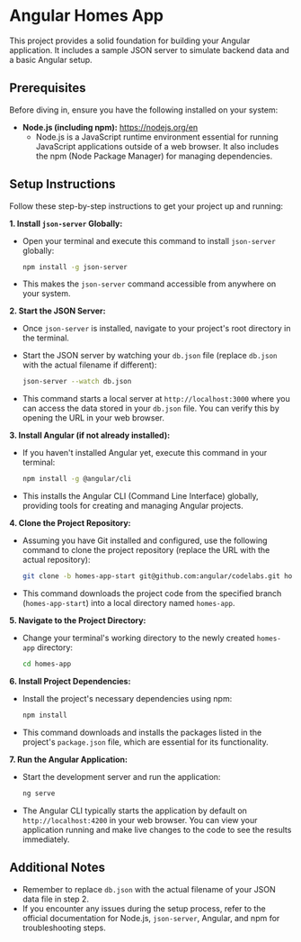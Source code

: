 # Angular Homes App

This project provides a solid foundation for building your Angular application. It includes a sample JSON server to simulate backend data and a basic Angular setup.

## Prerequisites

Before diving in, ensure you have the following installed on your system:

- **Node.js (including npm):** <https://nodejs.org/en>
  - Node.js is a JavaScript runtime environment essential for running JavaScript applications outside of a web browser. It also includes the npm (Node Package Manager) for managing dependencies.

## Setup Instructions

Follow these step-by-step instructions to get your project up and running:

**1. Install `json-server` Globally:**

- Open your terminal and execute this command to install `json-server` globally:

  ```bash
  npm install -g json-server
  ```

- This makes the `json-server` command accessible from anywhere on your system.

**2. Start the JSON Server:**

- Once `json-server` is installed, navigate to your project's root directory in the terminal.
- Start the JSON server by watching your `db.json` file (replace `db.json` with the actual filename if different):

  ```bash
  json-server --watch db.json
  ```

- This command starts a local server at `http://localhost:3000` where you can access the data stored in your `db.json` file. You can verify this by opening the URL in your web browser.

**3. Install Angular (if not already installed):**

- If you haven't installed Angular yet, execute this command in your terminal:

  ```bash
  npm install -g @angular/cli
  ```

- This installs the Angular CLI (Command Line Interface) globally, providing tools for creating and managing Angular projects.

**4. Clone the Project Repository:**

- Assuming you have Git installed and configured, use the following command to clone the project repository (replace the URL with the actual repository):

  ```bash
  git clone -b homes-app-start git@github.com:angular/codelabs.git homes-app
  ```

- This command downloads the project code from the specified branch (`homes-app-start`) into a local directory named `homes-app`.

**5. Navigate to the Project Directory:**

- Change your terminal's working directory to the newly created `homes-app` directory:

  ```bash
  cd homes-app
  ```

**6. Install Project Dependencies:**

- Install the project's necessary dependencies using npm:

  ```bash
  npm install
  ```

- This command downloads and installs the packages listed in the project's `package.json` file, which are essential for its functionality.

**7. Run the Angular Application:**

- Start the development server and run the application:

  ```bash
  ng serve
  ```

- The Angular CLI typically starts the application by default on `http://localhost:4200` in your web browser. You can view your application running and make live changes to the code to see the results immediately.

## Additional Notes

- Remember to replace `db.json` with the actual filename of your JSON data file in step 2.
- If you encounter any issues during the setup process, refer to the official documentation for Node.js, `json-server`, Angular, and npm for troubleshooting steps.
